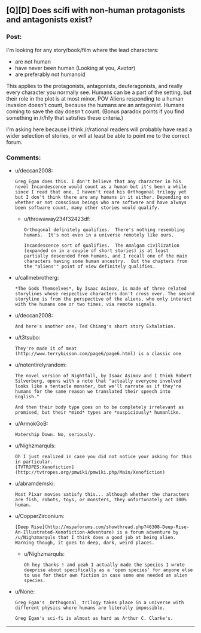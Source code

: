 ## [Q][D] Does scifi with non-human protagonists and antagonists exist?

### Post:

I'm looking for any story/book/film where the lead characters:

- are not human
- have never been human (Looking at you, *Avatar*)
- are preferably not humanoid

This applies to the protagonists, antagonists, deuteragonists, and really every character you normally see. Humans can be a part of the setting, but their role in the plot is at most minor. POV Aliens responding to a human invasion doesn't count, because the humans are an antagonist. Humans coming to save the day doesn't count. (Bonus paradox points if you find something in /r/hfy that satisfies these criteria.)

I'm asking here because I think /r/rational readers will probably have read a wider selection of stories, or will at least be able to point me to the correct forum.


### Comments:

- u/deccan2008:
  ```
  Greg Egan does this. I don't believe that any character in his novel Incandescence would count as a human but it's been a while since I read that one. I haven't read his Orthogonal trilogy yet but I don't think there are any humans in it either. Depending on whether or not conscious beings who are software and have always been software count, many other stories would qualify.
  ```

  - u/throwaway234f32423df:
    ```
    Orthogonal definitely qualifies.  There's nothing resembling humans.  It's not even in a universe remotely like ours.

    Incandescence sort of qualifies.  The Amalgam civilization (expanded on in a couple of short stories) is at least partially descended from humans, and I recall one of the main characters having some human ancestry.  But the chapters from the "aliens'" point of view definitely qualifies.
    ```

- u/callmebrotherg:
  ```
  *The Gods Themselves*, by Isaac Asimov, is made of three related storylines whose respective characters don't cross over. The second storyline is from the perspective of the aliens, who only interact with the humans one or two times, via remote signals.
  ```

- u/deccan2008:
  ```
  And here's another one, Ted Chiang's short story Exhalation.
  ```

- u/t3tsubo:
  ```
  They're made it of meat (http://www.terrybisson.com/page6/page6.html) is a classic one
  ```

- u/notentirelyrandom:
  ```
  The novel version of Nightfall, by Isaac Asimov and I think Robert Silverberg, opens with a note that "actually everyone involved looks like a tentacle monster, but we'll narrate as if they're humans for the same reason we translated their speech into English."

  And then their body type goes on to be completely irrelevant as promised, but their *mind* types are *suspiciously* humanlike.
  ```

- u/ArmokGoB:
  ```
  Watership Down. No, seriously.
  ```

- u/Nighzmarquls:
  ```
  Oh I just realized in case you did not notice your asking for this in particular.
  [TVTROPES:Xenofiction](http://tvtropes.org/pmwiki/pmwiki.php/Main/Xenofiction)
  ```

- u/abramdemski:
  ```
  Most Pixar movies satisfy this... although whether the characters are fish, robots, toys, or monsters, they unfortunately act 100% human.
  ```

- u/CopperZirconium:
  ```
  [Deep Rise](http://mspaforums.com/showthread.php?46308-Deep-Rise-An-Illustrated-Xenofiction-Adventure) is a forum adventure by /u/Nighzmarquls that I think does a good job at being alien. Warning though, it goes to deep, dark, weird places.
  ```

  - u/Nighzmarquls:
    ```
    Oh hey thanks ! and yeah I actually made the species I wrote deeprise about specifically as a 'open species' for anyone else to use for their own fiction in case some one needed an alien species.
    ```

- u/None:
  ```
  Greg Egan's _Orthogonal_ trilogy takes place in a universe with different physics where humans are literally impossible.

  Greg Egan's sci-fi is almost as hard as Arthur C. Clarke's.
  ```

---

